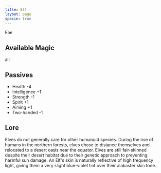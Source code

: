 ```yaml
---
title: Elf
layout: page
specie: true
---
```

Fae

## Available Magic
all

## Passives
- Health -4
- Intelligence +1
- Strength -1
- Spirit +1
- Aiming +1
- Two-handed -1

## Lore
Elves do not generally care for other humanoid species. During the rise of humans in the northern forests, elves chose to distance themselves and relocated to a desert oasis near the equator. Elves are still fair-skinned despite their desert habitat due to their genetic approach to preventing harmful sun damage. An Elf's skin is naturally reflective of high frequency light, giving them a very slight blue-violet tint over their alabaster skin tone.
